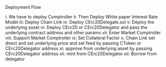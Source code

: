 Deployment Flow


i. We have to deploy Comptroller
ii: Then Deploy White paper Interest Rate Model 
iii: Deploy Chain Link
iv: Deploy CErc20Delegate.sol
v: Deploy the underlying asset
vi: Deploy CErc20 or CErc20Delegator and pass the underlying contract address and other params
vii: Enter Market Comptroller
viii: Support Market Comptroller
ix: Set Collateral Factor
x: Chain Link set direct and set underlying price and set feed by passing CToken or CErc20Delegator address
xi: approve from underlying asset by passing CErc20Delegator address
xii: mint from CErc20Delegator
xii: Borrow from delegator